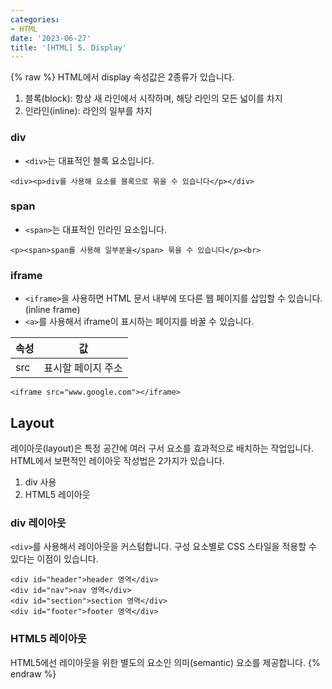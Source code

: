 ```yaml
---
categories:
- HTML
date: '2023-06-27'
title: '[HTML] 5. Display'
---
```


{% raw %}
HTML에서 display 속성값은 2종류가 있습니다.

1. 블록(block): 항상 새 라인에서 시작하며, 해당 라인의 모든 넓이를 차지
2. 인라인(inline): 라인의 일부를 차지

### div
- `<div>`는 대표적인 블록 요소입니다.

```
<div><p>div를 사용해 요소를 블록으로 묶을 수 있습니다</p></div>
```

### span
- `<span>`는 대표적인 인라인 요소입니다.

```
<p><span>span를 사용해 일부분을</span> 묶을 수 있습니다</p><br>
```

### iframe
- `<iframe>`을 사용하면 HTML 문서 내부에 또다른 웹 페이지를 삽입할 수 있습니다. (inline frame)
- `<a>`를 사용해서 iframe이 표시하는 페이지를 바꿀 수 있습니다.

|속성|값|
|---|---|
|src|표시할 페이지 주소|

```
<iframe src="www.google.com"></iframe>
```

## Layout
레이아웃(layout)은 특정 공간에 여러 구서 요소를 효과적으로 배치하는 작업입니다. HTML에서 보편적인 레이아웃 작성법은 2가지가 있습니다.

1. div 사용
2. HTML5 레이아웃

### div 레이아웃
`<div>`를 사용해서 레이아웃을 커스텀합니다. 구성 요소별로 CSS 스타일을 적용할 수 있다는 이점이 있습니다.

```
<div id="header">header 영역</div>
<div id="nav">nav 영역</div>
<div id="section">section 영역</div>
<div id="footer">footer 영역</div>
```

### HTML5 레이아웃
HTML5에선 레이아웃을 위한 별도의 요소인 의미(semantic) 요소를 제공합니다.
{% endraw %}